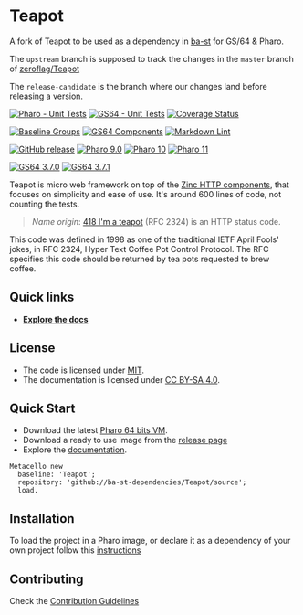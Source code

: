 # Teapot  

A fork of Teapot to be used as a dependency in [ba-st](https://githu.com/ba-st) for GS/64 & Pharo.

The `upstream` branch is supposed to track the changes in the `master` branch of [zeroflag/Teapot](https://github.com/zeroflag/Teapot)

The `release-candidate` is the branch where our changes land before releasing a version.

[![Pharo - Unit Tests](https://github.com/ba-st-dependencies/Teapot/actions/workflows/unit-tests.yml/badge.svg)](https://github.com/ba-st-dependencies/Teapot/actions/workflows/unit-tests.yml/badge.svg)
[![GS64 - Unit Tests](https://github.com/ba-st-dependencies/Teapot/actions/workflows/unit-tests-gs64.yml/badge.svg)](https://github.com/ba-st-dependencies/Teapot/actions/workflows/unit-tests-gs64.yml)
[![Coverage Status](https://codecov.io/github/ba-st-dependencies/Teapot/coverage.svg?branch=release-candidate)](https://codecov.io/gh/ba-st-dependencies/Teapot/branch/release-candidate)

[![Baseline Groups](https://github.com/ba-st-dependencies/Teapot/actions/workflows/loading-groups.yml/badge.svg)](https://github.com/ba-st-dependencies/Teapot/actions/workflows/loading-groups.yml)
[![GS64 Components](https://github.com/ba-st-dependencies/Teapot/actions/workflows/loading-gs64-components.yml/badge.svg)](https://github.com/ba-st-dependencies/Teapot/actions/workflows/loading-gs64-components.yml)
[![Markdown Lint](https://github.com/ba-st-dependencies/Teapot/actions/workflows/markdown-lint.yml/badge.svg)](https://github.com/ba-st-dependencies/Teapot/actions/workflows/markdown-lint.yml)

[![GitHub release](https://img.shields.io/github/release/ba-st-dependencies/Teapot.svg)](https://github.com/ba-st-dependencies/Teapot/releases/latest)
[![Pharo 9.0](https://img.shields.io/badge/Pharo-9.0-informational)](https://pharo.org)
[![Pharo 10](https://img.shields.io/badge/Pharo-10-informational)](https://pharo.org)
[![Pharo 11](https://img.shields.io/badge/Pharo-11-informational)](https://pharo.org)

[![GS64 3.7.0](https://img.shields.io/badge/GS64-3.7.0-informational)](https://gemtalksystems.com/products/gs64/)
[![GS64 3.7.1](https://img.shields.io/badge/GS64-3.7.1-informational)](https://gemtalksystems.com/products/gs64/)

Teapot is micro web framework on top of
the [Zinc HTTP components](https://github.com/svenvc/zinc), that focuses on
simplicity and ease of use. It's around 600 lines of code, not counting the tests.

> *Name origin*: [418 I'm a teapot](http://en.wikipedia.org/wiki/List_of_HTTP_status_codes)
> (RFC 2324) is an HTTP status code.

This code was defined in 1998 as one of the traditional IETF April Fools' jokes,
in RFC 2324, Hyper Text Coffee Pot Control Protocol. The RFC specifies this code
should be returned by tea pots requested to brew coffee.

## Quick links

- [**Explore the docs**](docs/README.md)

## License

- The code is licensed under [MIT](LICENSE).
- The documentation is licensed under [CC BY-SA 4.0](http://creativecommons.org/licenses/by-sa/4.0/).

## Quick Start

- Download the latest [Pharo 64 bits VM](https://get.pharo.org/64/).
- Download a ready to use image from the [release page](http://github.com/ba-st-dependencies/Teapot/releases/latest)
- Explore the [documentation](docs/).

```smalltalk
Metacello new
  baseline: 'Teapot';
  repository: 'github://ba-st-dependencies/Teapot/source';
  load.
```

## Installation

To load the project in a Pharo image, or declare it as a dependency of your own
project follow this [instructions](docs/Installation.md)

## Contributing

Check the [Contribution Guidelines](CONTRIBUTING.md)
